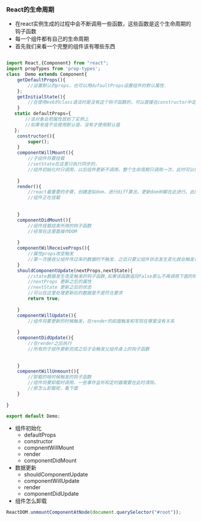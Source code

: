 ### React的生命周期
- 在react实例生成的过程中会不断调用一些函数，这些函数是这个生命周期的钩子函数
- 每一个组件都有自己的生命周期
- 首先我们来看一个完整的组件该有哪些东西
```js

import React,{Component} from "react";
import propTypes from 'prop-types';
class  Demo extends Component{
    getDefaultProps(){
        //设置默认的props，也可以用dufaultProps设置组件的默认属性.
    };
    getInitialState(){
        //在使用es6的class语法时是没有这个钩子函数的，可以直接在constructor中定义this.state。此时可以访问this.props
    }
   static defaultProps={
       //该对象会把属性放到了实例上
       //如果有值不会使用默认值，没有才使用默认值
   };
    constructor(){
        super();
    }
    componentWillMount(){
        //子组件将要挂载
        //setState在这里只执行同步的，
        //组件初始化时只调用，以后组件更新不调用，整个生命周期只调用一次，此时可以修改state。
        
    }
    render(){
        //react最重要的步骤，创建虚拟dom，进行diff算法，更新dom树都在此进行。此时就不能更改state了
        //组件正在挂载
       
         
    }
    componentDidMount(){
        //组件挂载结束所用的钩子函数
        //经常在这里面操作DOM
        
    }
    componentWilReceiveProps(){
        //属性props改变触发
        //第一次接收父组件传过来的数据时不触发，之后只要父组件状态发生变化就会触发该钩子函数
    }
    shouldComponentUpdate(nextProps,nextState){
        //state数据发生改变触发的钩子函数,如果该函数返回false那么不再调用下面的钩子函数，返回true继续调用下面的钩子函数
        //nextProps 更新之后的属性
        //nextState 更新之后的状态
        //可以在这里处理更新后的数据是不是符合要求
        return true;
        
    }
    componentWillUpdate(){
        //组件将要更新的时候触发，在render的前面触发和写现在哪里没有关系
        
    }
    componentDidUpdate(){
        //在render之后执行
        //所有的子组件更新完成之后才会触发父组件身上的钩子函数
        
        
    }
    componentWillUnmount(){
        //卸载的啥时候触发的钩子函数
        //组件将要卸载时调用，一些事件监听和定时器需要在此时清除。
        //那怎么卸载呢，看下面
    }
    
}

export default Demo;


```

- 组件初始化
   - defaultProps
   - constructor
   - compnentWillMount
   - render
   - componentDidMount
- 数据更新
   - shouldComponentUpdate
   - componentWillUpdate
   - render
   - componentDidUpdate
- 组件怎么卸载
```js
ReactDOM.unmountComponentAtNode(document.querySelector("#root"));
```

